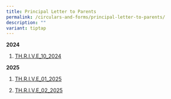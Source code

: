 ```yaml
---
title: Principal Letter to Parents
permalink: /circulars-and-forms/principal-letter-to-parents/
description: ""
variant: tiptap
---
```

<p><strong>2024</strong>
</p>
<ol data-tight="true" class="tight">
<li>
<p><a href="/files/THRIVE_10_2024.pdf" rel="noopener nofollow" target="_blank">TH.R.I.V.E_10_2024</a>
</p>
</li>
</ol>
<p><strong>2025</strong>
</p>
<ol data-tight="true" class="tight">
<li>
<p><a href="/files/THRIVE_01_2025.pdf" rel="noopener nofollow" target="_blank">TH.R.I.V.E_01_2025</a>
</p>
</li>
<li>
<p><a href="/files/THRIVE_02_2025.pdf" rel="noopener nofollow" target="_blank">TH.R.I.V.E_02_2025</a>
</p>
</li>
</ol>
<p></p>